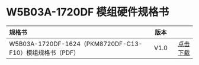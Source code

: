 
# W5B03A-1720DF 模组硬件规格书


|    规格书    |   版本   |      |
|:-------|------| ------: |
| W5B03A-1720DF-1624（PKM8720DF-C13-F10）模组规格书（PDF） |  V1.0 | [点击下载](/docs/assets/download/8720df/30-W5B03A1720 W5B03A-1720DF-1624（PKM8720DF-C13-F10）模组规格书 821f0086bb3db7e10ce2f513baa2562f(1).pdf) |


<!-- |    开发板规格书    |   版本   |      |
|:-------|------| ------: |
| W5B03A-1720DF开发板规格书（PDF） |  V1.0 | [点击下载](../../assets/download/8720df/PKE8720DF-A00-F10_Board_Specification_v1.0.pdf) | -->
